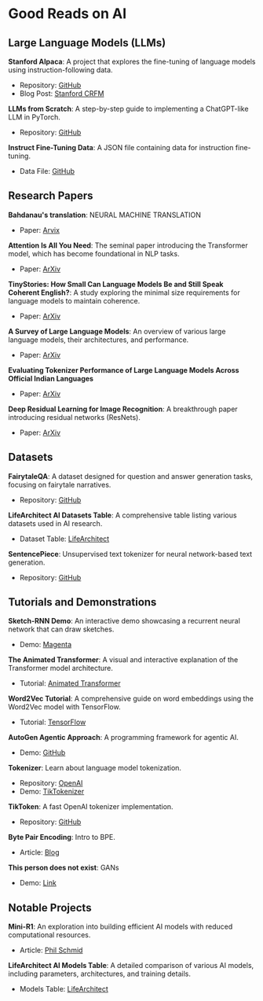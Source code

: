# Good Reads on AI

## Large Language Models (LLMs)

**Stanford Alpaca**: A project that explores the fine-tuning of language models using instruction-following data.  
- Repository: [GitHub](https://github.com/tatsu-lab/stanford_alpaca)  
- Blog Post: [Stanford CRFM](https://crfm.stanford.edu/2023/03/13/alpaca.html)  

**LLMs from Scratch**: A step-by-step guide to implementing a ChatGPT-like LLM in PyTorch.  
- Repository: [GitHub](https://github.com/rasbt/LLMs-from-scratch)  

**Instruct Fine-Tuning Data**: A JSON file containing data for instruction fine-tuning.  
- Data File: [GitHub](https://github.com/rasbt/LLMs-from-scratch/blob/main/ch07/01_main-chapter-code/instruction-data.json)  

## Research Papers

**Bahdanau's translation**: NEURAL MACHINE TRANSLATION
- Paper: [Arvix](https://arxiv.org/pdf/1409.0473)

**Attention Is All You Need**: The seminal paper introducing the Transformer model, which has become foundational in NLP tasks.  
- Paper: [ArXiv](https://arxiv.org/pdf/1706.03762)  

**TinyStories: How Small Can Language Models Be and Still Speak Coherent English?**: A study exploring the minimal size requirements for language models to maintain coherence.  
- Paper: [ArXiv](https://arxiv.org/abs/2305.07759)  

**A Survey of Large Language Models**: An overview of various large language models, their architectures, and performance.  
- Paper: [ArXiv](https://arxiv.org/abs/2206.07682)  

**Evaluating Tokenizer Performance of Large Language Models Across Official Indian Languages**  
- Paper: [ArXiv](https://arxiv.org/html/2411.12240v2#:~:text=A%20lower%20proportion%20indicates%20better,a%20baseline%20tokenizer%20%5B12%5D%20.)  

**Deep Residual Learning for Image Recognition**: A breakthrough paper introducing residual networks (ResNets).  
- Paper: [ArXiv](https://arxiv.org/pdf/1508.07909)  

## Datasets

**FairytaleQA**: A dataset designed for question and answer generation tasks, focusing on fairytale narratives.  
- Repository: [GitHub](https://github.com/uci-soe/FairytaleQAData)  

**LifeArchitect AI Datasets Table**: A comprehensive table listing various datasets used in AI research.  
- Dataset Table: [LifeArchitect](https://lifearchitect.ai/datasets-table/)  

**SentencePiece**: Unsupervised text tokenizer for neural network-based text generation.  
- Repository: [GitHub](https://github.com/google/sentencepiece)  

## Tutorials and Demonstrations

**Sketch-RNN Demo**: An interactive demo showcasing a recurrent neural network that can draw sketches.  
- Demo: [Magenta](https://magenta.tensorflow.org/sketch-rnn-demo)  

**The Animated Transformer**: A visual and interactive explanation of the Transformer model architecture.  
- Tutorial: [Animated Transformer](https://prvnsmpth.github.io/animated-transformer/)  

**Word2Vec Tutorial**: A comprehensive guide on word embeddings using the Word2Vec model with TensorFlow.  
- Tutorial: [TensorFlow](https://www.tensorflow.org/text/tutorials/word2vec)  

**AutoGen Agentic Approach**: A programming framework for agentic AI.  
- Demo: [GitHub](https://github.com/microsoft/autogen)  

**Tokenizer**: Learn about language model tokenization.  
- Repository: [OpenAI](https://platform.openai.com/tokenizer)  
- Demo: [TikTokenizer](https://tiktokenizer.vercel.app/)  

**TikToken**: A fast OpenAI tokenizer implementation.  
- Repository: [GitHub](https://github.com/openai/tiktoken)

**Byte Pair Encoding**: Intro to BPE.
- Article: [Blog](https://sebastianraschka.com/blog/2025/bpe-from-scratch.html)

**This person does not exist**: GANs
  - Demo: [Link](https://thispersondoesnotexist.com/)

## Notable Projects

**Mini-R1**: An exploration into building efficient AI models with reduced computational resources.  
- Article: [Phil Schmid](https://www.philschmid.de/mini-deepseek-r1)  

**LifeArchitect AI Models Table**: A detailed comparison of various AI models, including parameters, architectures, and training details.  
- Models Table: [LifeArchitect](https://lifearchitect.ai/models-table/)  

